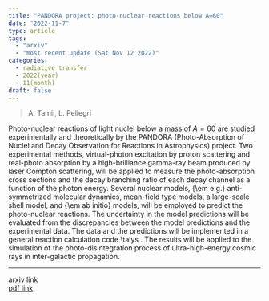 ```yaml
---
title: "PANDORA project: photo-nuclear reactions below A=60"
date: "2022-11-7"
type: article
tags:
  - "arxiv"
  - "most recent update (Sat Nov 12 2022)"
categories:
  - radiative transfer
  - 2022(year)
  - 11(month)
draft: false
---
```


> A. Tamii, L. Pellegri

Photo-nuclear reactions of light nuclei below a mass of $A=60$ are studied experimentally and theoretically by the PANDORA (Photo-Absorption of Nuclei and Decay Observation for Reactions in Astrophysics) project. Two experimental methods, virtual-photon excitation by proton scattering and real-photo absorption by a high-brilliance gamma-ray beam produced by laser Compton scattering, will be applied to measure the photo-absorption cross sections and the decay branching ratio of each decay channel as a function of the photon energy. Several nuclear models, {\em e.g.} anti-symmetrized molecular dynamics, mean-field type models, a large-scale shell model, and {\em ab initio} models, will be employed to predict the photo-nuclear reactions. The uncertainty in the model predictions will be evaluated from the discrepancies between the model predictions and the experimental data. The data and the predictions will be implemented in a general reaction calculation code \talys . The results will be applied to the simulation of the photo-disintegration process of ultra-high-energy cosmic rays in inter-galactic propagation.

---

[arxiv link](https://arxiv.org/abs/2211.03986)  
[pdf link](https://arxiv.org/pdf/2211.03986)